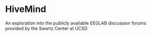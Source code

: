 # HiveMind
An exploration into the publicly available EEGLAB discussion forums provided by the Swartz Center at UCSD
